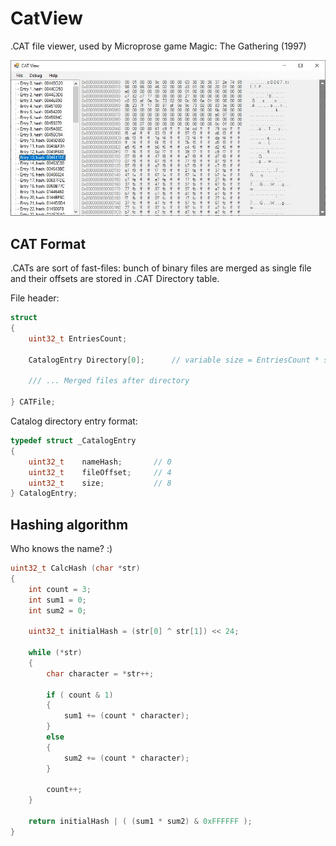 # CatView

.CAT file viewer, used by Microprose game Magic: The Gathering (1997)

![Cat View](/images/CatView_Demo.jpg)

## CAT Format

.CATs are sort of fast-files: bunch of binary files are merged as single file and their offsets are stored in .CAT Directory table.

File header:

```c++
struct 
{
    uint32_t EntriesCount;

    CatalogEntry Directory[0];      // variable size = EntriesCount * sizeof(CatalogEntry)

    /// ... Merged files after directory

} CATFile;
```

Catalog directory entry format:

```c++
typedef struct _CatalogEntry
{
    uint32_t    nameHash;       // 0
    uint32_t    fileOffset;     // 4
    uint32_t    size;           // 8
} CatalogEntry;
```

## Hashing algorithm

Who knows the name? :)

```c++
uint32_t CalcHash (char *str)
{
    int count = 3;
    int sum1 = 0;
    int sum2 = 0;   

    uint32_t initialHash = (str[0] ^ str[1]) << 24;

    while (*str)
    {
        char character = *str++;

        if ( count & 1)
        {
            sum1 += (count * character);
        }
        else
        {
            sum2 += (count * character);
        }

        count++;
    }

    return initialHash | ( (sum1 * sum2) & 0xFFFFFF );
}
```
